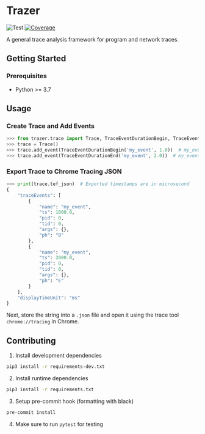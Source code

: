 # Trazer

![Test](https://github.com/starsoi/trazer/actions/workflows/main.yml/badge.svg)
[![Coverage](https://codecov.io/gh/starsoi/trazer/branch/master/graph/badge.svg?token=HVX3PFO8RF)](https://codecov.io/gh/starsoi/trazer)

A general trace analysis framework for program and network traces.


## Getting Started

### Prerequisites

* Python >= 3.7

## Usage

### Create Trace and Add Events
```python
>>> from trazer.trace import Trace, TraceEventDurationBegin, TraceEventDurationEnd
>>> trace = Trace()
>>> trace.add_event(TraceEventDurationBegin('my_event', 1.0))  # my_event begins at 1.0 ms
>>> trace.add_event(TraceEventDurationEnd('my_event', 2.0))  # my_event ends at 1.0 ms

```

### Export Trace to Chrome Tracing JSON
```python
>>> print(trace.tef_json)  # Exported timestamps are in microsecond
{
    "traceEvents": [
        {
            "name": "my_event",
            "ts": 1000.0,
            "pid": 0,
            "tid": 0,
            "args": {},
            "ph": "B"
        },
        {
            "name": "my_event",
            "ts": 2000.0,
            "pid": 0,
            "tid": 0,
            "args": {},
            "ph": "E"
        }
    ],
    "displayTimeUnit": "ms"
}

```

Next, store the string into a `.json` file and open it using the trace tool `chrome://tracing` in Chrome.

## Contributing

1. Install development dependencies
```bash
pip3 install -r requirements-dev.txt
```

2. Install runtime dependencies
```bash
pip3 install -r requirements.txt
```

3. Setup pre-commit hook (formatting with black)
```bash
pre-commit install
```

4. Make sure to run `pytest` for testing

